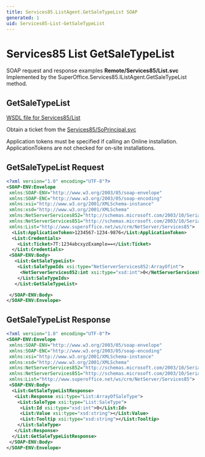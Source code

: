 ```yaml
---
title: Services85.ListAgent.GetSaleTypeList SOAP
generated: 1
uid: Services85-List-GetSaleTypeList
---
```


# Services85 List GetSaleTypeList

SOAP request and response examples **Remote/Services85/List.svc**
Implemented by the <see cref="M:SuperOffice.Services85.IListAgent.GetSaleTypeList">SuperOffice.Services85.IListAgent.GetSaleTypeList</see> method.

## GetSaleTypeList

[WSDL file for Services85/List](../Services85-List.md)

Obtain a ticket from the [Services85/SoPrincipal.svc](../SoPrincipal/index.md)

Application tokens must be specified if calling an Online installation. ApplicationTokens are not checked for on-site installations.

## GetSaleTypeList Request

```xml
<?xml version="1.0" encoding="UTF-8"?>
<SOAP-ENV:Envelope
 xmlns:SOAP-ENV="http://www.w3.org/2003/05/soap-envelope"
 xmlns:SOAP-ENC="http://www.w3.org/2003/05/soap-encoding"
 xmlns:xsi="http://www.w3.org/2001/XMLSchema-instance"
 xmlns:xsd="http://www.w3.org/2001/XMLSchema"
 xmlns:NetServerServices852="http://schemas.microsoft.com/2003/10/Serialization/Arrays"
 xmlns:NetServerServices851="http://schemas.microsoft.com/2003/10/Serialization/"
 xmlns:List="http://www.superoffice.net/ws/crm/NetServer/Services85">
  <List:ApplicationToken>1234567-1234-9876</List:ApplicationToken>
  <List:Credentials>
    <List:Ticket>7T:1234abcxyzExample==</List:Ticket>
  </List:Credentials>
 <SOAP-ENV:Body>
   <List:GetSaleTypeList>
    <List:SaleTypeIds xsi:type="NetServerServices852:ArrayOfint">
     <NetServerServices852:int xsi:type="xsd:int">0</NetServerServices852:int>
    </List:SaleTypeIds>
   </List:GetSaleTypeList>

 </SOAP-ENV:Body>
</SOAP-ENV:Envelope>

```

## GetSaleTypeList Response

```xml
<?xml version="1.0" encoding="UTF-8"?>
<SOAP-ENV:Envelope
 xmlns:SOAP-ENV="http://www.w3.org/2003/05/soap-envelope"
 xmlns:SOAP-ENC="http://www.w3.org/2003/05/soap-encoding"
 xmlns:xsi="http://www.w3.org/2001/XMLSchema-instance"
 xmlns:xsd="http://www.w3.org/2001/XMLSchema"
 xmlns:NetServerServices852="http://schemas.microsoft.com/2003/10/Serialization/Arrays"
 xmlns:NetServerServices851="http://schemas.microsoft.com/2003/10/Serialization/"
 xmlns:List="http://www.superoffice.net/ws/crm/NetServer/Services85">
 <SOAP-ENV:Body>
  <List:GetSaleTypeListResponse>
   <List:Response xsi:type="List:ArrayOfSaleType">
    <List:SaleType xsi:type="List:SaleType">
     <List:Id xsi:type="xsd:int">0</List:Id>
     <List:Value xsi:type="xsd:string"></List:Value>
     <List:Tooltip xsi:type="xsd:string"></List:Tooltip>
    </List:SaleType>
   </List:Response>
  </List:GetSaleTypeListResponse>
 </SOAP-ENV:Body>
</SOAP-ENV:Envelope>

```
